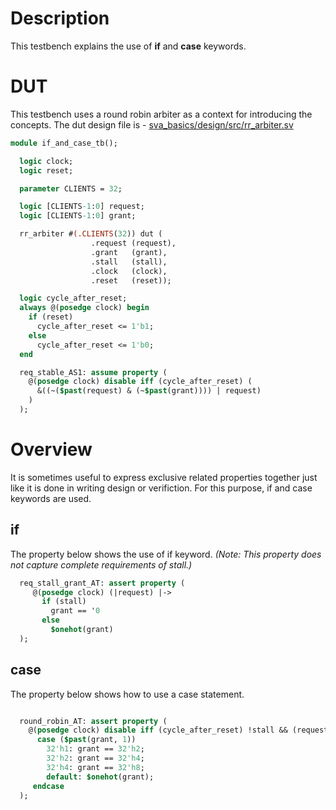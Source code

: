 # Description
This testbench explains the use of **if** and **case** keywords.

# DUT
This testbench uses a round robin arbiter as a context for introducing the
concepts. The dut design file is -
[sva_basics/design/src/rr_arbiter.sv](https://github.com/openformal/sva_basics/blob/master/design/docs/rr_arbiter.md)
```sv
module if_and_case_tb();

  logic clock;
  logic reset;

  parameter CLIENTS = 32;

  logic [CLIENTS-1:0] request;
  logic [CLIENTS-1:0] grant;

  rr_arbiter #(.CLIENTS(32)) dut (
                  .request (request),
                  .grant   (grant),
                  .stall   (stall),
                  .clock   (clock),
                  .reset   (reset));

  logic cycle_after_reset;
  always @(posedge clock) begin
    if (reset)
      cycle_after_reset <= 1'b1;
    else
      cycle_after_reset <= 1'b0;
  end

  req_stable_AS1: assume property (
    @(posedge clock) disable iff (cycle_after_reset) (
      &((~($past(request) & (~$past(grant)))) | request)
    )
  );

```
# Overview
It is sometimes useful to express exclusive related properties together
just like it is done in writing design or verifiction. For this purpose,
if and case keywords are used.

## if
The property below shows the use of if keyword.
*_(Note: This property does not capture complete requirements of stall.)_*
```sv
  req_stall_grant_AT: assert property (
     @(posedge clock) (|request) |->
       if (stall)
         grant == '0
       else
         $onehot(grant)
  );

```
## case
The property below shows how to use a case statement.
```sv

  round_robin_AT: assert property (
    @(posedge clock) disable iff (cycle_after_reset) !stall && (request == 32'hFFFF_FFFF) |->
      case ($past(grant, 1))
        32'h1: grant == 32'h2;
        32'h2: grant == 32'h4;
        32'h4: grant == 32'h8;
        default: $onehot(grant);
     endcase
  );

```
